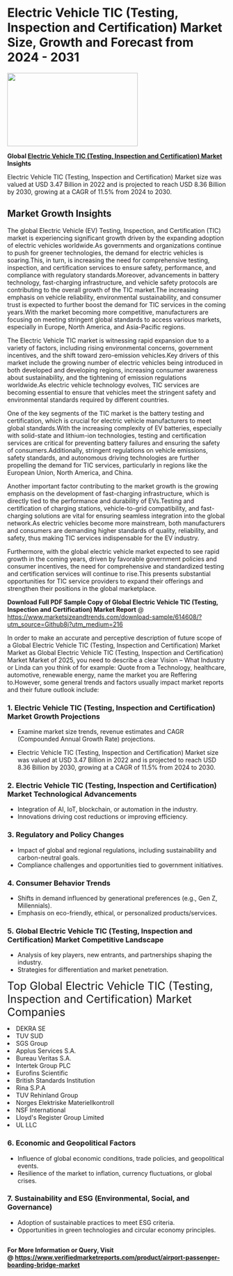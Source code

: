 <H1>Electric Vehicle TIC (Testing, Inspection and Certification) Market Size, Growth and Forecast from 2024 - 2031</H1><img class="aligncenter size-medium wp-image-584254" src="https://thirdeyenews.in/wp-content/uploads/2024/09/Global-Market-Research-300x168.jpeg" alt="" width="300" height="168" /><p><strong>Global&nbsp;<a href="https://www.marketsizeandtrends.com/download-sample/614608/?utm_source=Github8j?utm_medium=216">Electric Vehicle TIC (Testing, Inspection and Certification) Market</a> Insights</strong></p><p>Electric Vehicle TIC (Testing, Inspection and Certification) Market size was valued at USD 3.47 Billion in 2022 and is projected to reach USD 8.36 Billion by 2030, growing at a CAGR of 11.5% from 2024 to 2030.</p><p><h2>Market Growth Insights</h2> <p>The global Electric Vehicle (EV) Testing, Inspection, and Certification (TIC) market is experiencing significant growth driven by the expanding adoption of electric vehicles worldwide.As governments and organizations continue to push for greener technologies, the demand for electric vehicles is soaring.This, in turn, is increasing the need for comprehensive testing, inspection, and certification services to ensure safety, performance, and compliance with regulatory standards.Moreover, advancements in battery technology, fast-charging infrastructure, and vehicle safety protocols are contributing to the overall growth of the TIC market.The increasing emphasis on vehicle reliability, environmental sustainability, and consumer trust is expected to further boost the demand for TIC services in the coming years.With the market becoming more competitive, manufacturers are focusing on meeting stringent global standards to access various markets, especially in Europe, North America, and Asia-Pacific regions.</p> <p>The Electric Vehicle TIC market is witnessing rapid expansion due to a variety of factors, including rising environmental concerns, government incentives, and the shift toward zero-emission vehicles.Key drivers of this market include the growing number of electric vehicles being introduced in both developed and developing regions, increasing consumer awareness about sustainability, and the tightening of emission regulations worldwide.As electric vehicle technology evolves, TIC services are becoming essential to ensure that vehicles meet the stringent safety and environmental standards required by different countries.</p> <p>One of the key segments of the TIC market is the battery testing and certification, which is crucial for electric vehicle manufacturers to meet global standards.With the increasing complexity of EV batteries, especially with solid-state and lithium-ion technologies, testing and certification services are critical for preventing battery failures and ensuring the safety of consumers.Additionally, stringent regulations on vehicle emissions, safety standards, and autonomous driving technologies are further propelling the demand for TIC services, particularly in regions like the European Union, North America, and China.</p> <p>Another important factor contributing to the market growth is the growing emphasis on the development of fast-charging infrastructure, which is directly tied to the performance and durability of EVs.Testing and certification of charging stations, vehicle-to-grid compatibility, and fast-charging solutions are vital for ensuring seamless integration into the global network.As electric vehicles become more mainstream, both manufacturers and consumers are demanding higher standards of quality, reliability, and safety, thus making TIC services indispensable for the EV industry.</p> <p>Furthermore, with the global electric vehicle market expected to see rapid growth in the coming years, driven by favorable government policies and consumer incentives, the need for comprehensive and standardized testing and certification services will continue to rise.This presents substantial opportunities for TIC service providers to expand their offerings and strengthen their positions in the global marketplace.</p> <p><span class=""><strong>Download Full PDF Sample Copy of Global Electric Vehicle TIC (Testing, Inspection and Certification) Market Report</strong> @ <a href="https://www.marketsizeandtrends.com/download-sample/614608/?utm_source=Github8j?utm_medium=216" target="_blank">https://www.marketsizeandtrends.com/download-sample/614608/?utm_source=Github8j?utm_medium=216</a></span></p><p>In order to make an accurate and perceptive description of future scope of a Global&nbsp;Electric Vehicle TIC (Testing, Inspection and Certification) Market Market as Global&nbsp;Electric Vehicle TIC (Testing, Inspection and Certification) Market Market of 2025, you need to describe a clear Vision &ndash; What Industry or Linda can you think of for example: Quote from a Technology, healthcare, automotive, renewable energy, name the market you are Reffering to.However, some general trends and factors usually impact market reports and their future outlook include:</p><h3>1.&nbsp;<strong>Electric Vehicle TIC (Testing, Inspection and Certification) Market Growth Projections</strong></h3><ul><li>Examine market size trends, revenue estimates and CAGR (Compounded Annual Growth Rate) projections.</li><li><p>Electric Vehicle TIC (Testing, Inspection and Certification) Market size was valued at USD 3.47 Billion in 2022 and is projected to reach USD 8.36 Billion by 2030, growing at a CAGR of 11.5% from 2024 to 2030.</p></li></ul><h3>2.&nbsp;<strong>Electric Vehicle TIC (Testing, Inspection and Certification) Market Technological Advancements</strong></h3><ul><li>Integration of AI, IoT, blockchain, or automation in the industry.</li><li>Innovations driving cost reductions or improving efficiency.</li></ul><h3>3.&nbsp;<strong>Regulatory and Policy Changes</strong></h3><ul><li>Impact of global and regional regulations, including sustainability and carbon-neutral goals.</li><li>Compliance challenges and opportunities tied to government initiatives.</li></ul><h3>4.&nbsp;<strong>Consumer Behavior Trends</strong></h3><ul><li>Shifts in demand influenced by generational preferences (e.g., Gen Z, Millennials).</li><li>Emphasis on eco-friendly, ethical, or personalized products/services.</li></ul><h3>5.&nbsp;<strong>Global Electric Vehicle TIC (Testing, Inspection and Certification) Market Competitive Landscape</strong></h3><ul><li>Analysis of key players, new entrants, and partnerships shaping the industry.</li><li>Strategies for differentiation and market penetration.</li></ul><p data-pm-slice="1 1 []"><span style="color: inherit; font-family: inherit; font-size: 25px;">Top Global Electric Vehicle TIC (Testing, Inspection and Certification) Market Companies</span></p><div class="" data-test-id=""><p><li>DEKRA SE</li><li> TUV SUD</li><li> SGS Group</li><li> Applus Services S.A.</li><li> Bureau Veritas S.A.</li><li> Intertek Group PLC</li><li> Eurofins Scientific</li><li> British Standards Institution</li><li> Rina S.P.A</li><li> TUV Rehinland Group</li><li> Norges Elektriske Materiellkontroll</li><li> NSF International</li><li> Lloyd's Register Group Limited</li><li> UL LLC</li></p></div><h3>6.&nbsp;<strong>Economic and Geopolitical Factors</strong></h3><ul><li>Influence of global economic conditions, trade policies, and geopolitical events.</li><li>Resilience of the market to inflation, currency fluctuations, or global crises.</li></ul><h3>7.&nbsp;<strong>Sustainability and ESG (Environmental, Social, and Governance)</strong></h3><ul><li>Adoption of sustainable practices to meet ESG criteria.</li><li>Opportunities in green technologies and circular economy principles.</li></ul><h2><strong style="font-size: 14px;">For More Information or Query, Visit @&nbsp;</strong><a style="background-color: #ffffff; font-size: 14px;" href="https://www.marketsizeandtrends.com/report/electric-vehicle-tic-testing-inspection-and-certification-market/" target="_blank">https://www.verifiedmarketreports.com/product/airport-passenger-boarding-bridge-market</a></h2>